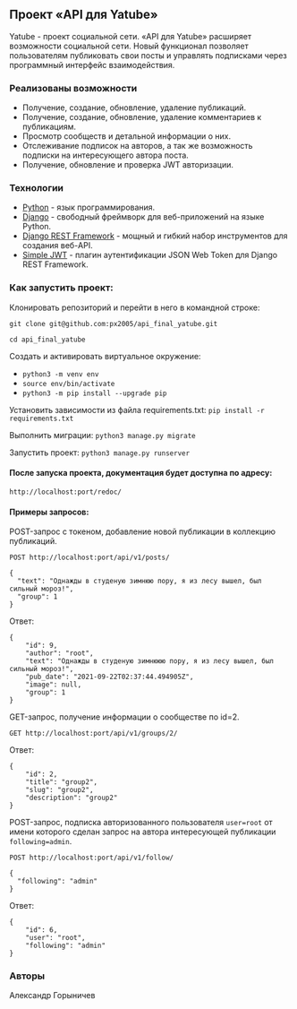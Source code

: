 ## Проект «API для Yatube»

Yatube - проект социальной сети. «API для Yatube» расширяет возможности социальной сети. Новый функционал позволяет пользователям публиковать свои посты и управлять подписками через программный интерфейс взаимодействия.

### Реализованы возможности

- Получение, создание, обновление, удаление публикаций.
- Получение, создание, обновление, удаление комментариев к публикациям.
- Просмотр сообществ и детальной информации о них.
- Отслеживание подписок на авторов, а так же возможность подписки на интересующего автора поста.
- Получение, обновление и проверка JWT авторизации.

### Технологии

- [Python](https://www.python.org/) - язык программирования.
- [Django](https://www.djangoproject.com/) - свободный фреймворк для веб-приложений на языке Python.
- [Django REST Framework](https://www.django-rest-framework.org/) - мощный и гибкий набор инструментов для создания веб-API.
- [Simple JWT](https://django-rest-framework-simplejwt.readthedocs.io/en/latest/) - плагин аутентификации JSON Web Token для Django REST Framework.

### Как запустить проект:

Клонировать репозиторий и перейти в него в командной строке:

`git clone git@github.com:px2005/api_final_yatube.git`

`cd api_final_yatube`


Создать и активировать виртуальное окружение:

+ `python3 -m venv env`
+ `source env/bin/activate`
+ `python3 -m pip install --upgrade pip`

Установить зависимости из файла requirements.txt:
`pip install -r requirements.txt`

Выполнить миграции:
`python3 manage.py migrate`


Запустить проект:
`python3 manage.py runserver`
#### После запуска проекта, документация будет доступна по адресу:
`http://localhost:port/redoc/`

#### Примеры запросов:

POST-запрос с токеном, добавление новой публикации в коллекцию публикаций.

`POST http://localhost:port/api/v1/posts/`

```
{
  "text": "Однажды в студеную зимнюю пору, я из лесу вышел, был сильный мороз!",
  "group": 1
}
```

Ответ:

```
{
    "id": 9,
    "author": "root",
    "text": "Однажды в студеную зимнююю пору, я из лесу вышел, был сильный мороз!",
    "pub_date": "2021-09-22T02:37:44.494905Z",
    "image": null,
    "group": 1
}
```


GET-запрос, получение информации о сообществе по id=2.

`GET http://localhost:port/api/v1/groups/2/`

Ответ:

```
{
    "id": 2,
    "title": "group2",
    "slug": "group2",
    "description": "group2"
}
```

POST-запрос, подписка авторизованного пользователя `user=root` от имени которого сделан запрос на автора интересующей публикации `following=admin`.

`POST http://localhost:port/api/v1/follow/`

```
{
  "following": "admin"
}
```

Ответ:

```
{
    "id": 6,
    "user": "root",
    "following": "admin"
}
```

### Авторы
Александр Горыничев
